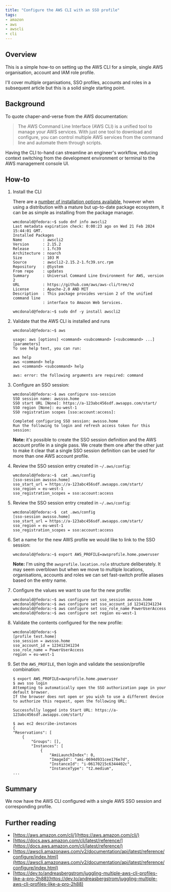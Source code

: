 ```yaml
---
title: "Configure the AWS CLI with an SSO profile"
tags:
- amazon
- aws
- awscli
- cli
---
```


## Overview
This is a simple how-to on setting up the AWS CLI for a simple, single AWS organisation, account and IAM role profile.

I'll cover multiple organisations, SSO profiles, accounts and roles in a subsequent article but this is a solid single starting point.

## Background
To quote chaper-and-verse from the AWS documentation:

> The AWS Command Line Interface (AWS CLI) is a unified tool to manage your AWS services. With just one tool to download and configure, you can control multiple AWS services from the command line and automate them through scripts.

Having the CLI to-hand can streamline an engineer's workflow, reducing context switching from the development environment or terminal to the AWS management console UI.

## How-to
1. Install the CLI

    There are a [number of installation options available](https://docs.aws.amazon.com/cli/latest/userguide/getting-started-install.html), however when using a distribution with a mature but up-to-date package ecosystem, it can be as simple as installing from the package manager.

    ```shell
    wmcdonald@fedora:~$ sudo dnf info awscli2
    Last metadata expiration check: 0:00:23 ago on Wed 21 Feb 2024 15:44:01 GMT.
    Installed Packages
    Name         : awscli2
    Version      : 2.15.2
    Release      : 1.fc39
    Architecture : noarch
    Size         : 103 M
    Source       : awscli2-2.15.2-1.fc39.src.rpm
    Repository   : @System
    From repo    : updates
    Summary      : Universal Command Line Environment for AWS, version 2
    URL          : https://github.com/aws/aws-cli/tree/v2
    License      : Apache-2.0 AND MIT
    Description  : This package provides version 2 of the unified command line
                 : interface to Amazon Web Services.

    wmcdonald@fedora:~$ sudo dnf -y install awscli2
    ```

2. Validate that the AWS CLI is installed and runs

    ```shell
    wmcdonald@fedora:~$ aws
    
    usage: aws [options] <command> <subcommand> [<subcommand> ...] [parameters]
    To see help text, you can run:

    aws help
    aws <command> help
    aws <command> <subcommand> help

    aws: error: the following arguments are required: command
    ```

3. Configure an SSO session:

    ```shell
    wmcdonald@fedora:~$ aws configure sso-session 
    SSO session name: awssso.home
    SSO start URL [None]: https://a-123abc456sdf.awsapps.com/start/
    SSO region [None]: eu-west-1
    SSO registration scopes [sso:account:access]:

    Completed configuring SSO session: awssso.home
    Run the following to login and refresh access token for this session:
    ```
    
    **Note:** it's possible to create the SSO session definition and the AWS account profile in a single pass. We create them one after the other just to make it clear that a single SSO session definition can be used for more than one AWS account profile.

4. Review the SSO session entry created in `~/.aws/config`:

    ```shell
    wmcdonald@fedora:~$  cat .aws/config 
    [sso-session awssso.home]
    sso_start_url = https://a-123abc456sdf.awsapps.com/start/
    sso_region = eu-west-1
    sso_registration_scopes = sso:account:access
    ```

5. Review the SSO session entry created in `~/.aws/config`:

    ```shell
    wmcdonald@fedora:~$  cat .aws/config 
    [sso-session awssso.home]
    sso_start_url = https://a-123abc456sdf.awsapps.com/start/
    sso_region = eu-west-1
    sso_registration_scopes = sso:account:access
    ```

6. Set a name for the new AWS profile we would like to link to the SSO session:

    ```shell
    wmcdonald@fedora:~$ export AWS_PROFILE=awsprofile.home.poweruser
    ```

    **Note:** I'm using the `awsprofile.location.role` structure deliberately. It may seem overblown but when we move to multiple locations, organisations, accounts and roles we can set fast-switch profile aliases based on the entry name.

7. Configure the values we want to use for the new profile:

    ```shell
    wmcdonald@fedora:~$ aws configure set sso_session awssso.home
    wmcdonald@fedora:~$ aws configure set sso_account_id 123412341234
    wmcdonald@fedora:~$ aws configure set sso_role_name PowerUserAccess
    wmcdonald@fedora:~$ aws configure set region eu-west-1
    ```

8. Validate the contents configured for the new profile:

    ```shell
    wmcdonald@fedora:~$ 
    [profile test.home]
    sso_session = awssso.home
    sso_account_id = 123412341234
    sso_role_name = PowerUserAccess
    region = eu-west-1
    ```

9. Set the `AWS_PROFILE`, then login and validate the session/profile combination:

    ```shell
    $ export AWS_PROFILE=awsprofile.home.poweruser
    $ aws sso login 
    Attempting to automatically open the SSO authorization page in your default browser.
    If the browser does not open or you wish to use a different device to authorize this request, open the following URL:

    Successfully logged into Start URL: https://a-123abc456sdf.awsapps.com/start/
    ```

    ```
    $ aws ec2 describe-instances
    {
    "Reservations": [
        {
            "Groups": [],
            "Instances": [
                {
                    "AmiLaunchIndex": 0,
                    "ImageId": "ami-0694d931cee176e7d",
                    "InstanceId": "i-06170215c6344402c",
                    "InstanceType": "t2.medium",
    ...
    ```

## Summary
We now have the AWS CLI configured with a single AWS SSO session and corresponding profile.

## Further reading
- [https://aws.amazon.com/cli/](https://aws.amazon.com/cli/)
- [https://docs.aws.amazon.com/cli/latest/reference/](https://docs.aws.amazon.com/cli/latest/reference/)
- [https://awscli.amazonaws.com/v2/documentation/api/latest/reference/configure/index.html](https://awscli.amazonaws.com/v2/documentation/api/latest/reference/configure/index.html)
- [https://dev.to/andreasbergstrom/juggling-multiple-aws-cli-profiles-like-a-pro-2h88](https://dev.to/andreasbergstrom/juggling-multiple-aws-cli-profiles-like-a-pro-2h88)
